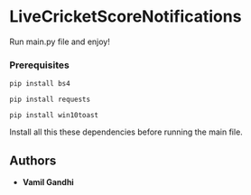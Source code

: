 # LiveCricketScoreNotifications

Run main.py file and enjoy!


### Prerequisites

```
pip install bs4
```
```
pip install requests
```
```
pip install win10toast
```

Install all this these dependencies before running the main file.

## Authors

* **Vamil Gandhi** 
